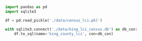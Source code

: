 ```python
import pandas as pd
import sqlite3
```


```python
df = pd.read_pickle('./data/census_lci.pkl')
```


```python
with sqlite3.connect('./data/king_lci_census.db') as db_con:
    df.to_sql(name='king_county_lci', con=db_con)
```

